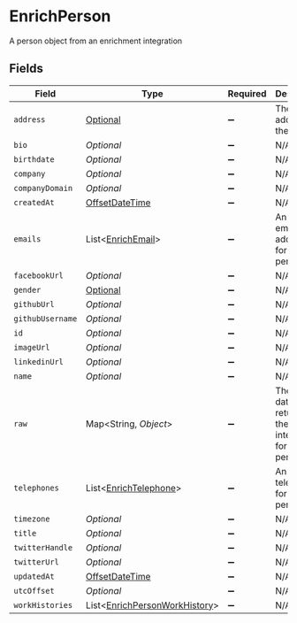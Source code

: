 # EnrichPerson

A person object from an enrichment integration


## Fields

| Field                                                                                       | Type                                                                                        | Required                                                                                    | Description                                                                                 |
| ------------------------------------------------------------------------------------------- | ------------------------------------------------------------------------------------------- | ------------------------------------------------------------------------------------------- | ------------------------------------------------------------------------------------------- |
| `address`                                                                                   | [Optional<PropertyEnrichPersonAddress>](../../models/shared/PropertyEnrichPersonAddress.md) | :heavy_minus_sign:                                                                          | The address of the person                                                                   |
| `bio`                                                                                       | *Optional<String>*                                                                          | :heavy_minus_sign:                                                                          | N/A                                                                                         |
| `birthdate`                                                                                 | *Optional<String>*                                                                          | :heavy_minus_sign:                                                                          | N/A                                                                                         |
| `company`                                                                                   | *Optional<String>*                                                                          | :heavy_minus_sign:                                                                          | N/A                                                                                         |
| `companyDomain`                                                                             | *Optional<String>*                                                                          | :heavy_minus_sign:                                                                          | N/A                                                                                         |
| `createdAt`                                                                                 | [OffsetDateTime](https://docs.oracle.com/javase/8/docs/api/java/time/OffsetDateTime.html)   | :heavy_minus_sign:                                                                          | N/A                                                                                         |
| `emails`                                                                                    | List<[EnrichEmail](../../models/shared/EnrichEmail.md)>                                     | :heavy_minus_sign:                                                                          | An array of email addresses for this person                                                 |
| `facebookUrl`                                                                               | *Optional<String>*                                                                          | :heavy_minus_sign:                                                                          | N/A                                                                                         |
| `gender`                                                                                    | [Optional<Gender>](../../models/shared/Gender.md)                                           | :heavy_minus_sign:                                                                          | N/A                                                                                         |
| `githubUrl`                                                                                 | *Optional<String>*                                                                          | :heavy_minus_sign:                                                                          | N/A                                                                                         |
| `githubUsername`                                                                            | *Optional<String>*                                                                          | :heavy_minus_sign:                                                                          | N/A                                                                                         |
| `id`                                                                                        | *Optional<String>*                                                                          | :heavy_minus_sign:                                                                          | N/A                                                                                         |
| `imageUrl`                                                                                  | *Optional<String>*                                                                          | :heavy_minus_sign:                                                                          | N/A                                                                                         |
| `linkedinUrl`                                                                               | *Optional<String>*                                                                          | :heavy_minus_sign:                                                                          | N/A                                                                                         |
| `name`                                                                                      | *Optional<String>*                                                                          | :heavy_minus_sign:                                                                          | N/A                                                                                         |
| `raw`                                                                                       | Map<String, *Object*>                                                                       | :heavy_minus_sign:                                                                          | The raw data returned by the integration for this person                                    |
| `telephones`                                                                                | List<[EnrichTelephone](../../models/shared/EnrichTelephone.md)>                             | :heavy_minus_sign:                                                                          | An array of telephones for this person                                                      |
| `timezone`                                                                                  | *Optional<String>*                                                                          | :heavy_minus_sign:                                                                          | N/A                                                                                         |
| `title`                                                                                     | *Optional<String>*                                                                          | :heavy_minus_sign:                                                                          | N/A                                                                                         |
| `twitterHandle`                                                                             | *Optional<String>*                                                                          | :heavy_minus_sign:                                                                          | N/A                                                                                         |
| `twitterUrl`                                                                                | *Optional<String>*                                                                          | :heavy_minus_sign:                                                                          | N/A                                                                                         |
| `updatedAt`                                                                                 | [OffsetDateTime](https://docs.oracle.com/javase/8/docs/api/java/time/OffsetDateTime.html)   | :heavy_minus_sign:                                                                          | N/A                                                                                         |
| `utcOffset`                                                                                 | *Optional<Double>*                                                                          | :heavy_minus_sign:                                                                          | N/A                                                                                         |
| `workHistories`                                                                             | List<[EnrichPersonWorkHistory](../../models/shared/EnrichPersonWorkHistory.md)>             | :heavy_minus_sign:                                                                          | N/A                                                                                         |